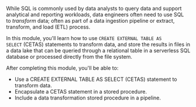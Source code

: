 While SQL is commonly used by data analysts to query data and support analytical and reporting workloads, data engineers often need to use SQL to _transform_ data; often as part of a data ingestion pipeline or extract, transform, and load (ETL) process.

In this module, you'll learn how to use `CREATE EXTERNAL TABLE AS SELECT` (CETAS) statements to transform data, and store the results in files in a data lake that can be queried through a relational table in a serverless SQL database or processed directly from the file system.

After completing this module, you'll be able to:

- Use a CREATE EXTERNAL TABLE AS SELECT (CETAS) statement to transform data.
- Encapsulate a CETAS statement in a stored procedure.
- Include a data transformation stored procedure in a pipeline.